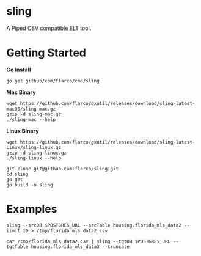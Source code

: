 # sling

A Piped CSV compatible ELT tool.

# Getting Started

**Go Install**

`go get github/com/flarco/cmd/sling`

**Mac Binary**
```
wget https://github.com/flarco/gxutil/releases/download/sling-latest-macOS/sling-mac.gz
gzip -d sling-mac.gz
./sling-mac --help
```

**Linux Binary**
```
wget https://github.com/flarco/gxutil/releases/download/sling-latest-Linux/sling-linux.gz
gzip -d sling-linux.gz
./sling-linux --help
```

```
git clone git@github.com:flarco/sling.git
cd sling
go get
go build -o sling
```

# Examples
`sling --srcDB $POSTGRES_URL --srcTable housing.florida_mls_data2 --limit 10 > /tmp/florida_mls_data2.csv`

`cat /tmp/florida_mls_data2.csv | sling --tgtDB $POSTGRES_URL --tgtTable housing.florida_mls_data3 --truncate`